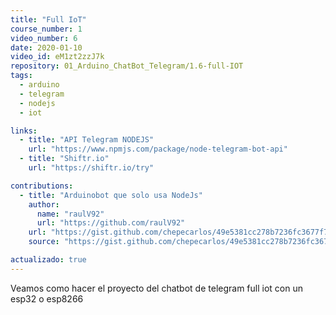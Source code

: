 ```yaml
---
title: "Full IoT"
course_number: 1
video_number: 6
date: 2020-01-10
video_id: eM1zt2zzJ7k
repository: 01_Arduino_ChatBot_Telegram/1.6-full-IOT
tags:
  - arduino
  - telegram
  - nodejs
  - iot

links:
  - title: "API Telegram NODEJS"
    url: "https://www.npmjs.com/package/node-telegram-bot-api"
  - title: "Shiftr.io"
    url: "https://shiftr.io/try"

contributions:
  - title: "Arduinobot que solo usa NodeJs"
    author:
      name: "raulV92"
      url: "https://github.com/raulV92"
    url: "https://gist.github.com/chepecarlos/49e5381cc278b7236fc3677f78c0e210"
    source: "https://gist.github.com/chepecarlos/49e5381cc278b7236fc3677f78c0e210"

actualizado: true
---
```


Veamos como hacer el proyecto del chatbot de telegram full iot con un esp32 o esp8266
